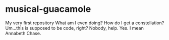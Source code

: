 # musical-guacamole
My very first repository
What am I even doing?
How do I get a constellation?
Um...this is supposed to be code, right?
Nobody, help. Yes. I mean Annabeth Chase.

